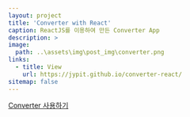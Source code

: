 ```yaml
---
layout: project
title: 'Converter with React'
caption: ReactJS를 이용하여 만든 Converter App
description: >
image: 
  path: ..\assets\img\post_img\converter.png
links:
  - title: View
    url: https://jypit.github.io/converter-react/
sitemap: false
---
```


<a href="https://jypit.github.io/converter-react/" target="_blank">Converter 사용하기